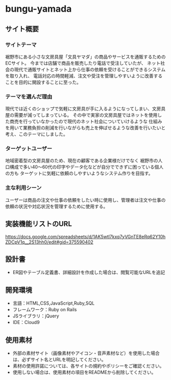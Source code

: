 # bungu-yamada

## サイト概要
### サイトテーマ
裾野市にある小さな文房具屋「文具ヤマダ」の商品やサービスを通販するためのECサイト。
今までは店舗で商品を販売したり電話で受注していたが、
ネット社会の現代で通販サイトとネット上から仕事の依頼を受けることができるシステムを取り入れ、
電話対応の時間軽減、注文や受注を管理しやすいように改善することを目的に開設することに至った。

### テーマを選んだ理由
現代では近くのショップで気軽に文房具が手に入るようになってしまい、文房具屋の需要が減ってしまっている。
その中で実家の文房具屋ではネットを使用した商売を行っていなかったので現代のネット社会についていけるような
仕組みを用いて業務負担の削減を行いながらも売上を伸ばせるような改善を行いたいと考え、このテーマにしました。

### ターゲットユーザー
地域密着型の文房具屋のため、現在の顧客である企業様だけでなく
裾野市の人口構成で多い40〜60代の印字やデータ化などが自分でできずに困っている個人の方も
ターゲットに気軽に依頼のしやすいようなシステム作りを目指す。

### 主な利用シーン
ユーザーは商品の注文や仕事の依頼をしたい時に使用し、管理者は注文や仕事の依頼の状況や対応状況を管理するために使用する。

## 実装機能リストのURL
https://docs.google.com/spreadsheets/d/1AK5wtl7kxq7yVGnTE8eRq62Y10hZDCpV1q__2S13hh0/edit#gid=375590402

## 設計書
- ER図やテーブル定義書、詳細設計を作成した場合は、閲覧可能なURLを追記

## 開発環境
- 言語：HTML,CSS,JavaScript,Ruby,SQL
- フレームワーク：Ruby on Rails
- JSライブラリ：jQuery
- IDE：Cloud9

## 使用素材
- 外部の素材サイト（画像素材やアイコン・音声素材など）を使用した場合は、必ずサイト名とURLを明記してください。
- 素材の使用許諾については、各サイトの規約やポリシーをご確認ください。
- 使用しない場合は、使用素材の項目をREADMEから削除してください。